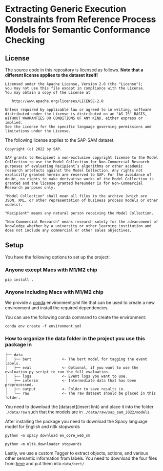 # Extracting Generic Execution Constraints from Reference Process Models for Semantic Conformance Checking


## License

The source code in this repository is licensed as follows. **Note that a different license applies to the dataset itself!**

```
Licensed under the Apache License, Version 2.0 (the "License");
you may not use this file except in compliance with the License.
You may obtain a copy of the License at

   http://www.apache.org/licenses/LICENSE-2.0

Unless required by applicable law or agreed to in writing, software
distributed under the License is distributed on an "AS IS" BASIS,
WITHOUT WARRANTIES OR CONDITIONS OF ANY KIND, either express or implied.
See the License for the specific language governing permissions and
limitations under the License.
```

The following license applies to the SAP-SAM dataset.

```
Copyright (c) 2022 by SAP.

SAP grants to Recipient a non-exclusive copyright license to the Model Collection to use the Model Collection for Non-Commercial Research purposes of evaluating Recipient’s algorithms or other academic research artefacts against the Model Collection. Any rights not explicitly granted herein are reserved to SAP. For the avoidance of doubt, no rights to make derivative works of the Model Collection is granted and the license granted hereunder is for Non-Commercial Research purposes only.

"Model Collection" shall mean all files in the archive (which are JSON, XML, or other representation of business process models or other models).

"Recipient" means any natural person receiving the Model Collection.

"Non-Commercial Research" means research solely for the advancement of knowledge whether by a university or other learning institution and does not include any commercial or other sales objectives.
```

## Setup
You have the following options to set up the project:

### Anyone except Macs with M1/M2 chip

```shell
pip install .
```


### Anyone including Macs with M1/M2 chip

We provide a [conda](https://docs.conda.io/projects/conda/en/latest/user-guide/index.html) environment.yml file that can be used to create a new environment and install the required dependencies.

You can use the following conda command to create the environment:
```shell
conda env create -f environment.yml  
```


### How to organize the data folder in the project you use this package in

    ├── data
    │   ├── bert              <- The bert model for tagging the event labels.
    │   ├── eval              <- Optional, if you want to use the evaluation.py script to run the full evaluation.
    │   ├── logs              <- Event logs you want to use.
    │   ├── interim           <- Intermediate data that has been preprocessed.
    │   ├── output            <- Folder to save results in.
    │   └── raw               <- The raw dataset should be placed in this folder.

You need to download the [dataset](insert link) and place it into the folder `./data/raw` such that the models are in `./data/raw/sap_sam_2022/models`.

After installing the package you need to download the Spacy language model for English and nltk stopwords

```shell
python -m spacy download en_core_web_sm
```

```shell
python -m nltk.downloader stopwords
```

Lastly, we use a custom Tagger to extract objects, actions, and various other semantic information from labels.
You need to download the four files from [here](https://gitlab.uni-mannheim.de/processanalytics/semantic-event-log-annotation/-/tree/main/.model/main) and put them into <code>data/bert/</code>
    
    
    
    
